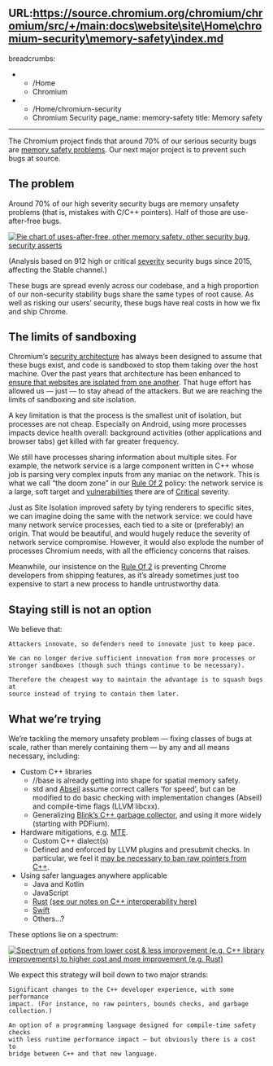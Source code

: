 URL:https://source.chromium.org/chromium/chromium/src/+/main:docs\website\site\Home\chromium-security\memory-safety\index.md
---
breadcrumbs:
- - /Home
  - Chromium
- - /Home/chromium-security
  - Chromium Security
page_name: memory-safety
title: Memory safety
---

The Chromium project finds that around 70% of our serious security bugs are
[memory safety
problems](https://alexgaynor.net/2019/aug/12/introduction-to-memory-unsafety-for-vps-of-engineering/).
Our next major project is to prevent such bugs at source.

## The problem

Around 70% of our high severity security bugs are memory unsafety problems (that
is, mistakes with C/C++ pointers). Half of those are use-after-free bugs.

[<img alt="Pie chart of uses-after-free, other memory safety, other security
bug, security asserts"
src="/Home/chromium-security/memory-safety/piechart.png">](/Home/chromium-security/memory-safety/piechart.png)

(Analysis based on 912 high or critical
[severity](https://chromium.googlesource.com/chromium/src/+/HEAD/docs/security/severity-guidelines.md)
security bugs since 2015, affecting the Stable channel.)

These bugs are spread evenly across our codebase, and a high proportion of our
non-security stability bugs share the same types of root cause. As well as
risking our users’ security, these bugs have real costs in how we fix and ship
Chrome.

## The limits of sandboxing

Chromium’s [security architecture](/Home/chromium-security/guts) has always been
designed to assume that these bugs exist, and code is sandboxed to stop them
taking over the host machine. Over the past years that architecture has been
enhanced to [ensure that websites are isolated from one
another](/Home/chromium-security/site-isolation). That huge effort has allowed
us — just — to stay ahead of the attackers. But we are reaching the limits of
sandboxing and site isolation.

A key limitation is that the process is the smallest unit of isolation, but
processes are not cheap. Especially on Android, using more processes impacts
device health overall: background activities (other applications and browser
tabs) get killed with far greater frequency.

We still have processes sharing information about multiple sites. For example,
the network service is a large component written in C++ whose job is parsing
very complex inputs from any maniac on the network. This is what we call “the
doom zone” in our [Rule Of
2](https://chromium.googlesource.com/chromium/src/+/HEAD/docs/security/rule-of-2.md)
policy: the network service is a large, soft target and
[vulnerabilities](https://googleprojectzero.blogspot.com/2020/02/several-months-in-life-of-part1.html)
there are of
[Critical](https://chromium.googlesource.com/chromium/src/+/HEAD/docs/security/severity-guidelines.md#TOC-Critical-severity)
severity.

Just as Site Isolation improved safety by tying renderers to specific sites, we
can imagine doing the same with the network service: we could have many network
service processes, each tied to a site or (preferably) an origin. That would be
beautiful, and would hugely reduce the severity of network service compromise.
However, it would also explode the number of processes Chromium needs, with all
the efficiency concerns that raises.

Meanwhile, our insistence on the [Rule Of
2](https://chromium.googlesource.com/chromium/src/+/HEAD/docs/security/rule-of-2.md)
is preventing Chrome developers from shipping features, as it’s already
sometimes just too expensive to start a new process to handle untrustworthy
data.

## Staying still is not an option

We believe that:

    Attackers innovate, so defenders need to innovate just to keep pace.

    We can no longer derive sufficient innovation from more processes or
    stronger sandboxes (though such things continue to be necessary).

    Therefore the cheapest way to maintain the advantage is to squash bugs at
    source instead of trying to contain them later.

## What we’re trying

We’re tackling the memory unsafety problem — fixing classes of bugs at scale,
rather than merely containing them — by any and all means necessary, including:

*   Custom C++ libraries
    *   //base is already getting into shape for spatial memory safety.
    *   std and [Abseil](https://abseil.io/) assume correct callers ‘for
                speed’, but can be modified to do basic checking with
                implementation changes (Abseil) and compile-time flags (LLVM
                libcxx).
    *   Generalizing [Blink’s C++ garbage
                collector](https://docs.google.com/document/d/1Cv2IcsiokkGc2K_5FBTDKekNzTn3iTEUyi9fDOud9wU/edit#heading=h.i5ibcxqde9h2),
                and using it more widely (starting with PDFium).
*   Hardware mitigations, e.g.
            [MTE](https://llvm.org/devmtg/2018-10/slides/Serebryany-Stepanov-Tsyrklevich-Memory-Tagging-Slides-LLVM-2018.pdf).
    *   Custom C++ dialect(s)
    *   Defined and enforced by LLVM plugins and presubmit checks. In
                particular, we feel it [may be necessary to ban raw pointers
                from
                C++](https://docs.google.com/document/d/1pnnOAIz_DMWDI4oIOFoMAqLnf_MZ2GsrJNb_dbQ3ZBg/edit#heading=h.jx7cpliyfer).
*   Using safer languages anywhere applicable
    *   Java and Kotlin
    *   JavaScript
    *   [Rust](https://chromium-review.googlesource.com/c/chromium/src/+/2084087)
                [(see our notes on C++ interoperability
                here)](/Home/chromium-security/memory-safety/rust-and-c-interoperability)
    *   [Swift](https://chromium-review.googlesource.com/c/chromium/src/+/1904747)
    *   Others…?

These options lie on a spectrum:

[<img alt="Spectrum of options from lower cost &amp; less improvement (e.g. C++
library improvements) to higher cost and more improvement (e.g. Rust)"
src="/Home/chromium-security/memory-safety/sat3CHOc8lXZbGicChW6w5Q.png">](/Home/chromium-security/memory-safety/sat3CHOc8lXZbGicChW6w5Q.png)

We expect this strategy will boil down to two major strands:

    Significant changes to the C++ developer experience, with some performance
    impact. (For instance, no raw pointers, bounds checks, and garbage
    collection.)

    An option of a programming language designed for compile-time safety checks
    with less runtime performance impact — but obviously there is a cost to
    bridge between C++ and that new language.
